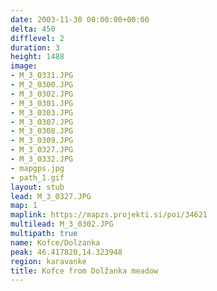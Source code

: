 ```yaml
---
date: 2003-11-30 00:00:00+00:00
delta: 450
difflevel: 2
duration: 3
height: 1488
image:
- M_3_0331.JPG
- M_2_0300.JPG
- M_3_0302.JPG
- M_3_0301.JPG
- M_3_0303.JPG
- M_3_0307.JPG
- M_3_0308.JPG
- M_3_0309.JPG
- M_3_0327.JPG
- M_3_0332.JPG
- mapgps.jpg
- path_1.gif
layout: stub
lead: M_3_0327.JPG
map: 1
maplink: https://mapzs.projekti.si/poi/34621
multilead: M_3_0302.JPG
multipath: true
name: Kofce/Dolzanka
peak: 46.417820,14.323948
region: karavanke
title: Kofce from Dolžanka meadow
---
```

